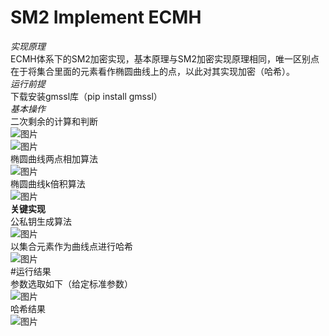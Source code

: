 # SM2 Implement ECMH  
*实现原理*    
ECMH体系下的SM2加密实现，基本原理与SM2加密实现原理相同，唯一区别点在于将集合里面的元素看作椭圆曲线上的点，以此对其实现加密（哈希）。   
*运行前提*  
下载安装gmssl库（pip install gmssl）  
*基本操作*  
二次剩余的计算和判断  
![图片](https://user-images.githubusercontent.com/96277679/181738615-0a308bcc-4d8b-477d-9552-e0a349ac143e.png)  
![图片](https://user-images.githubusercontent.com/96277679/181738662-b7097434-73a1-4b0a-8d62-7f406a4e8519.png)  
椭圆曲线两点相加算法  
![图片](https://user-images.githubusercontent.com/96277679/181738742-abbbbba0-1b78-410e-8581-0229b11a698f.png)  
椭圆曲线k倍积算法  
![图片](https://user-images.githubusercontent.com/96277679/181738914-ab279f72-e5f7-46ca-a53a-302b76dc60d2.png)  
**关键实现**  
公私钥生成算法  
![图片](https://user-images.githubusercontent.com/96277679/181739016-9f164abe-5245-4815-8f61-deca0b1f36cc.png)  
以集合元素作为曲线点进行哈希  
![图片](https://user-images.githubusercontent.com/96277679/181739209-8e3fcb5e-38cf-4bcb-8c58-988e09ca2210.png)  
#运行结果  
参数选取如下（给定标准参数）  
![图片](https://user-images.githubusercontent.com/96277679/181740236-c06d68be-02dd-4cc4-9274-c9aaf2bdbf02.png)  
哈希结果  
![图片](https://user-images.githubusercontent.com/96277679/181740348-61445617-9a79-416f-b737-bb0d1ba1ab79.png)  








